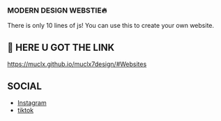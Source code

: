 ### MODERN DESIGN WEBSTIE🔥
There is only 10 lines of js! You can use this to create your own website.

## 🔗 HERE U GOT THE LINK
https://muclx.github.io/muclx7design/#Websites

## SOCIAL
- [Instagram](https://www.instagram.com/muclx7/)
- [tiktok](https://www.tiktok.com/@muclx8)
